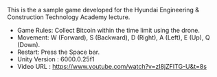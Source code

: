 This is the a sample game developed for the Hyundai Engineering & Construction Technology Academy lecture.

- Game Rules: Collect Bitcoin within the time limit using the drone.
- Movement: W (Forward), S (Backward), D (Right), A (Left), E (Up), Q (Down).
- Restart: Press the Space bar.
- Unity Version : 6000.0.25f1
- Video URL : https://www.youtube.com/watch?v=zI8jZFITG-U&t=8s
